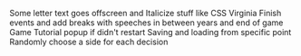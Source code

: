 Some letter text goes offscreen and Italicize stuff like CSS Virginia
Finish events and add breaks with speeches in between years and end of game
Game Tutorial popup if didn't restart
Saving and loading from specific point
Randomly choose a side for each decision